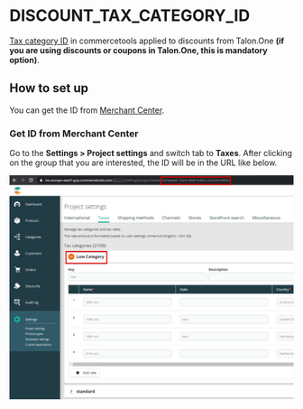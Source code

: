 # DISCOUNT_TAX_CATEGORY_ID

[Tax category ID](https://docs.commercetools.com/api/projects/taxCategories)
in commercetools applied to discounts from Talon.One **(if you are using
discounts or coupons in Talon.One, this is mandatory option)**.

## How to set up

You can get the ID from [Merchant Center](#get-id-from-merchant-center).

### Get ID from Merchant Center

Go to the **Settings > Project settings** and switch tab to **Taxes**.
After clicking on the group that you are interested, the ID will be in
the URL like below.

![Merchant Center - Tax Category ID](mc-tax.png)
